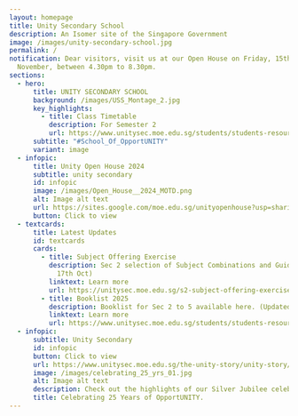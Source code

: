 ```yaml
---
layout: homepage
title: Unity Secondary School
description: An Isomer site of the Singapore Government
image: /images/unity-secondary-school.jpg
permalink: /
notification: Dear visitors, visit us at our Open House on Friday, 15th
  November, between 4.30pm to 8.30pm.
sections:
  - hero:
      title: UNITY SECONDARY SCHOOL
      background: /images/USS_Montage_2.jpg
      key_highlights:
        - title: Class Timetable
          description: For Semester 2
          url: https://www.unitysec.moe.edu.sg/students/students-resources/classtimetable/
      subtitle: "#School_Of_OpportUNITY"
      variant: image
  - infopic:
      title: Unity Open House 2024
      subtitle: unity secondary
      id: infopic
      image: /images/Open_House__2024_MOTD.png
      alt: Image alt text
      url: https://sites.google.com/moe.edu.sg/unityopenhouse?usp=sharing
      button: Click to view
  - textcards:
      title: Latest Updates
      id: textcards
      cards:
        - title: Subject Offering Exercise
          description: Sec 2 selection of Subject Combinations and Guidelines. (Updated on
            17th Oct)
          linktext: Learn more
          url: https://unitysec.moe.edu.sg/s2-subject-offering-exercise/
        - title: Booklist 2025
          description: Booklist for Sec 2 to 5 available here. (Updated on 24th Oct)
          linktext: Learn more
          url: https://www.unitysec.moe.edu.sg/students/students-resources/2025-booklist/
  - infopic:
      subtitle: Unity Secondary
      id: infopic
      button: Click to view
      url: https://www.unitysec.moe.edu.sg/the-unity-story/unity-story/
      image: /images/celebrating_25_yrs_01.jpg
      alt: Image alt text
      description: Check out the highlights of our Silver Jubilee celebration here.
      title: Celebrating 25 Years of OpportUNITY.
---
```

